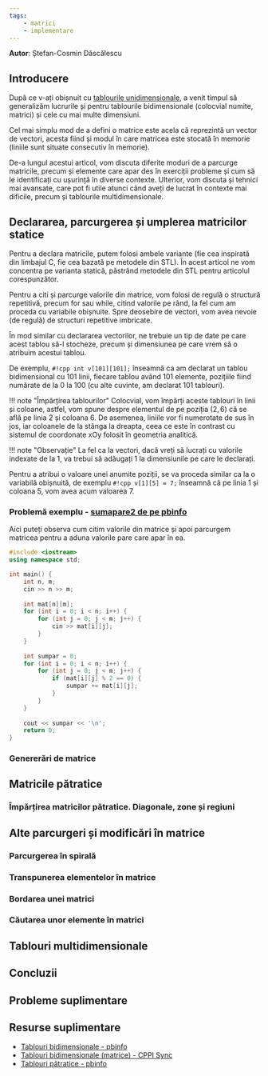 ```yaml
---
tags:
    - matrici
    - implementare
---
```

**Autor**: Ștefan-Cosmin Dăscălescu

## Introducere

După ce v-ați obișnuit cu [tablourile unidimensionale](https://edu.roalgo.ro/cppintro/arrays/), a venit timpul să generalizăm lucrurile și pentru tablourile bidimensionale (colocvial numite, matrici) și cele cu mai multe dimensiuni.

Cel mai simplu mod de a defini o matrice este acela că reprezintă un vector de vectori, acesta fiind și modul în care matricea este stocată în memorie (liniile sunt situate consecutiv în memorie).

De-a lungul acestui articol, vom discuta diferite moduri de a parcurge matricile, precum și elemente care apar des în exerciții probleme și cum să le identificați cu ușurință în diverse contexte. Ulterior, vom discuta și tehnici mai avansate, care pot fi utile atunci când aveți de lucrat în contexte mai dificile, precum și tablourile multidimensionale.

## Declararea, parcurgerea și umplerea matricilor statice

Pentru a declara matricile, putem folosi ambele variante (fie cea inspirată din limbajul C, fie cea bazată pe metodele din STL). În acest articol ne vom concentra pe varianta statică, păstrând metodele din STL pentru articolul corespunzător.

Pentru a citi și parcurge valorile din matrice, vom folosi de regulă o structură repetitivă, precum for sau while, citind valorile pe rând, la fel cum am proceda cu variabile obișnuite. Spre deosebire de vectori, vom avea nevoie (de regulă) de structuri repetitive imbricate. 

În mod similar cu declararea vectorilor, ne trebuie un tip de date pe
care acest tablou să-l stocheze, precum și dimensiunea pe care vrem să o
atribuim acestui tablou.

De exemplu, `#!cpp int v[101][101];` înseamnă ca am declarat un tablou bidimensional cu $101$ linii, fiecare tablou având $101$ elemente, pozițiile fiind numărate de la $0$ la $100$ (cu alte cuvinte, am declarat $101$ tablouri).

!!! note "Împărțirea tablourilor" 
    Colocvial, vom împărți aceste tablouri în linii și coloane, astfel, vom spune despre elementul de pe poziția $(2, 6)$ că se află pe linia $2$ și coloana $6$. De asemenea, liniile vor fi numerotate de sus în jos, iar coloanele de la stânga la dreapta, ceea ce este în contrast cu sistemul de coordonate xOy folosit în geometria analitică.

!!! note "Observație" 
    La fel ca la vectori, dacă vreți să lucrați cu valorile indexate de la $1$, va trebui să adăugați $1$ la dimensiunile pe care le declarați. 

Pentru a atribui o valoare unei anumite poziții, se va proceda similar ca la o variabilă obișnuită, de exemplu `#!cpp v[1][5] = 7;` înseamnă că pe linia $1$ și coloana $5$, vom avea acum valoarea $7$.

### Problemă exemplu - [sumapare2 de pe pbinfo](https://www.pbinfo.ro/probleme/767/sumapare2) 

Aici puteți observa cum citim valorile din matrice și apoi parcurgem matricea pentru a aduna valorile pare care apar în ea. 

```cpp
#include <iostream>
using namespace std;

int main() {
    int n, m;
    cin >> n >> m;
    
    int mat[n][m];
    for (int i = 0; i < n; i++) {
        for (int j = 0; j < m; j++) {
            cin >> mat[i][j];
        }
    }
    
    int sumpar = 0;
    for (int i = 0; i < n; i++) {
        for (int j = 0; j < m; j++) {
            if (mat[i][j] % 2 == 0) {
                sumpar += mat[i][j];
            }
        }
    }
    
    cout << sumpar << '\n';
    return 0;
}
```

### Genererări de matrice

## Matricile pătratice

### Împărțirea matricilor pătratice. Diagonale, zone și regiuni

## Alte parcurgeri și modificări în matrice

### Parcurgerea în spirală

### Transpunerea elementelor în matrice

### Bordarea unei matrici

### Căutarea unor elemente în matrici

## Tablouri multidimensionale

## Concluzii

## Probleme suplimentare

## Resurse suplimentare

* [Tablouri bidimensionale - pbinfo](https://www.pbinfo.ro/articole/5620/tablouri-bidimensionale)
* [Tablouri bidimensionale (matrice) - CPPI Sync](https://cppi.sync.ro/materia/tablouri_bidimensionale_matrice.html)
* [Tablouri pătratice - pbinfo](https://www.pbinfo.ro/articole/5626/tablouri-patratice)